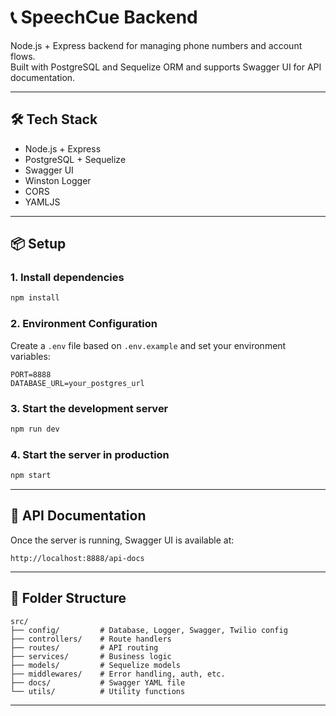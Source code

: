 # 📞 SpeechCue Backend

Node.js + Express backend for managing phone numbers and account flows.  
Built with PostgreSQL and Sequelize ORM and supports Swagger UI for API documentation.

---

## 🛠 Tech Stack

- Node.js + Express
- PostgreSQL + Sequelize
- Swagger UI
- Winston Logger
- CORS
- YAMLJS

---

## 📦 Setup

### 1. Install dependencies

```bash
npm install
```

### 2. Environment Configuration

Create a `.env` file based on `.env.example` and set your environment variables:

```env
PORT=8888
DATABASE_URL=your_postgres_url
```

### 3. Start the development server

```bash
npm run dev
```

### 4. Start the server in production

```bash
npm start
```

---

## 📘 API Documentation

Once the server is running, Swagger UI is available at:

```
http://localhost:8888/api-docs
```

---

## 📂 Folder Structure

```
src/
├── config/         # Database, Logger, Swagger, Twilio config
├── controllers/    # Route handlers
├── routes/         # API routing
├── services/       # Business logic
├── models/         # Sequelize models
├── middlewares/    # Error handling, auth, etc.
├── docs/           # Swagger YAML file
└── utils/          # Utility functions
```

---